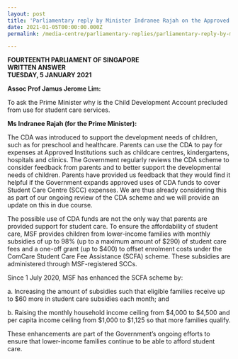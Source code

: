 ```yaml
---
layout: post
title: 'Parliamentary reply by Minister Indranee Rajah on the Approved Uses of the Child Development Account'
date: 2021-01-05T00:00:00.000Z
permalink: /media-centre/parliamentary-replies/parliamentary-reply-by-minister-indranee-rajah-on-the-approved-uses-of-the-child-development-account/

---
```



**FOURTEENTH PARLIAMENT OF SINGAPORE**  
**WRITTEN ANSWER**  
**TUESDAY, 5 JANUARY 2021**  

**Assoc Prof Jamus Jerome Lim:**

To ask the Prime Minister why is the Child Development Account precluded from use for student care services.

**Ms Indranee Rajah (for the Prime Minister):**

The CDA was introduced to support the development needs of children, such as for preschool and healthcare. Parents can use the CDA to pay for expenses at Approved Institutions such as childcare centres, kindergartens, hospitals and clinics. The Government regularly reviews the CDA scheme to consider feedback from parents and to better support the developmental needs of children. Parents have provided us feedback that they would find it helpful if the Government expands approved uses of CDA funds to cover Student Care Centre (SCC) expenses. We are thus already considering this as part of our ongoing review of the CDA scheme and we will provide an update on this in due course. 

The possible use of CDA funds are not the only way that parents are provided support for student care. To ensure the affordability of student care, MSF provides children from lower-income families with monthly subsidies of up to 98% (up to a maximum amount of $290) of student care fees and a one-off grant (up to $400) to offset enrolment costs under the ComCare Student Care Fee Assistance (SCFA) scheme. These subsidies are administered through MSF-registered SCCs. 

Since 1 July 2020, MSF has enhanced the SCFA scheme by:

a.	Increasing the amount of subsidies such that eligible families receive up to $60 more in student care subsidies each month; and

b.	Raising the monthly household income ceiling from $4,000 to $4,500 and per capita income ceiling from $1,000 to $1,125 so that more families qualify.

These enhancements are part of the Government’s ongoing efforts to ensure that lower-income families continue to be able to afford student care. 
